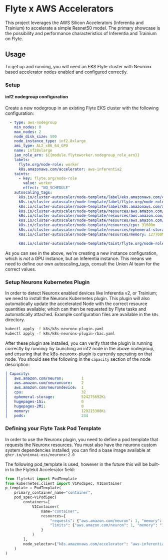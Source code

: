 # Flyte x AWS Accelerators

This project leverages the AWS Silicon Accelerators (Inferentia and Trainium) to accelerate a simple Resnet50 model.
The primary showcase is the possibility and performance characteristics of Inferentia and Trainium on Flyte.
## Usage

To get up and running, you will need an EKS Flyte cluster with Neuronx based accelerator nodes enabled and configured correctly.

### Setup

#### inf2 nodegroup configuration
Create a new nodegroup in an existing Flyte EKS cluster with the following configuration:
```yaml
  - type: aws-nodegroup
    min_nodes: 0
    max_nodes: 2
    node_disk_size: 500
    node_instance_type: inf2.8xlarge
    ami_type: AL2_x86_64_GPU
    name: inf28xlarge
    iam_role_arn: ${{module.flyteworker.nodegroup_role_arn}}
    labels:
      flyte.org/node-role: worker
      k8s.amazonaws.com/accelerator: aws-inferentia2
    taints:
      - key: flyte.org/node-role
        value: worker
        effect: "NO_SCHEDULE"
    autoscaling_tags:
      k8s.io/cluster-autoscaler/node-template/label/eks.amazonaws.com/capacityType: ON_DEMAND
      k8s.io/cluster-autoscaler/node-template/label/flyte.org/node-role: worker
      k8s.io/cluster-autoscaler/node-template/label/k8s.amazonaws.com/accelerator: aws-inferentia2
      k8s.io/cluster-autoscaler/node-template/resources/aws.amazon.com/neuron: "1"
      k8s.io/cluster-autoscaler/node-template/resources/aws.amazon.com/neuroncore: "2"
      k8s.io/cluster-autoscaler/node-template/resources/aws.amazon.com/neurondevice: "1"
      k8s.io/cluster-autoscaler/node-template/resources/cpu: 31600m
      k8s.io/cluster-autoscaler/node-template/resources/ephemeral-storage: 448Gi
      k8s.io/cluster-autoscaler/node-template/resources/memory: 127700Mi

      k8s.io/cluster-autoscaler/node-template/taint/flyte.org/node-role: worker:NoSchedule
```

As you can see in the above, we're creating a new instance configuration, which is _not_ a GPU instance, but an Inferentia instance.
This means we need to define our own autoscaling_tags, consult the Union AI team for the correct values.

### Setup Neuronx Kubernetes Plugin
In order to detect Neuronx enabled devices like Inferentia v2, or Trainium; we need to install the Neuronx Kubernetes plugin.
This plugin will also automatically update the accelerated Node with the correct resource quantities available; which can then be requested
by Flyte tasks and automatically attached.
Example configuration files are available in the `k8s` directory.
```bash
kubectl apply -f k8s/k8s-neuronx-plugin.yaml
kubectl apply -f k8s/k8s-neuronx-plugin-rbac.yaml
```

After these plugin are installed, you can verify that the plugin is running correctly by running:
by launching an inf2 node in the above nodegroup, and ensuring that the k8s-neuronx-plugin is currently operating on that node.
You should see the following in the `capacity` section of the node description:
```yaml
│ Capacity:                                                                                                             │
│   aws.amazon.com/neuron:        1                                                                                     │
│   aws.amazon.com/neuroncore:    2                                                                                     │
│   aws.amazon.com/neurondevice:  1                                                                                     │
│   cpu:                          32                                                                                    │
│   ephemeral-storage:            524275692Ki                                                                           │
│   hugepages-1Gi:                0                                                                                     │
│   hugepages-2Mi:                0                                                                                     │
│   memory:                       129215308Ki                                                                           │
│   pods:                         234
```

### Defining your Flyte Task Pod Template
In order to use the Neuronx plugin, you need to define a pod template that requests the Neuronx resources.
You must also have the neuronx custom system dependencies installed; you can find a base image available at `ghcr.io/unionai-oss/neuronx:2.0`

The following pod_template is used, however in the future this will be built-in to the Flytekit Accelerator field:
```python
from flytekit import PodTemplate
from kubernetes.client import V1PodSpec, V1Container
p_template = PodTemplate(
    primary_container_name="container",
    pod_spec=V1PodSpec(
        containers=[
            V1Container(
                name="container",
                resources={
                    "requests": {"aws.amazon.com/neuron": 1, "memory": "10Gi"},
                    "limits": {"aws.amazon.com/neuron": 1, "memory": "10Gi"},
                }
            )
        ],
        node_selector={"k8s.amazonaws.com/accelerator": "aws-inferentia2"},
    )
)
```


